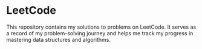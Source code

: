 # LeetCode
This repository contains my solutions to problems on LeetCode. It serves as a record of my problem-solving journey and helps me track my progress in mastering data structures and algorithms.
